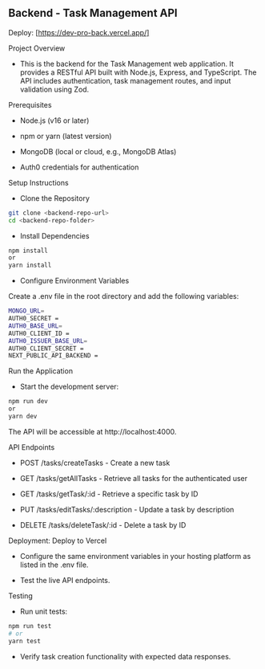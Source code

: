 ## Backend - Task Management API

Deploy: [https://dev-pro-back.vercel.app/]

Project Overview

- This is the backend for the Task Management web application. It provides a RESTful API built with Node.js, Express, and TypeScript. The API includes authentication, task management routes, and input validation using Zod.

Prerequisites

- Node.js (v16 or later)

- npm or yarn (latest version)

- MongoDB (local or cloud, e.g., MongoDB Atlas)

- Auth0 credentials for authentication

Setup Instructions

- Clone the Repository
```bash
git clone <backend-repo-url>
cd <backend-repo-folder>
```
- Install Dependencies
```bash
npm install
or
yarn install
```
- Configure Environment Variables

 Create a .env file in the root directory and add the following variables:
```bash
MONGO_URL= 
AUTH0_SECRET = 
AUTH0_BASE_URL=
AUTH0_CLIENT_ID =  
AUTH0_ISSUER_BASE_URL=
AUTH0_CLIENT_SECRET = 
NEXT_PUBLIC_API_BACKEND = 
```

Run the Application

- Start the development server:
```bash
npm run dev
or
yarn dev
```
The API will be accessible at http://localhost:4000.

API Endpoints

- POST /tasks/createTasks - Create a new task

- GET /tasks/getAllTasks - Retrieve all tasks for the authenticated user

- GET /tasks/getTask/:id - Retrieve a specific task by ID

- PUT /tasks/editTasks/:description - Update a task by description

- DELETE /tasks/deleteTask/:id - Delete a task by ID

Deployment: Deploy to Vercel

- Configure the same environment variables in your hosting platform as listed in the .env file.

- Test the live API endpoints.

Testing

- Run unit tests:
```bash
npm run test
# or
yarn test
```
- Verify task creation functionality with expected data responses.

